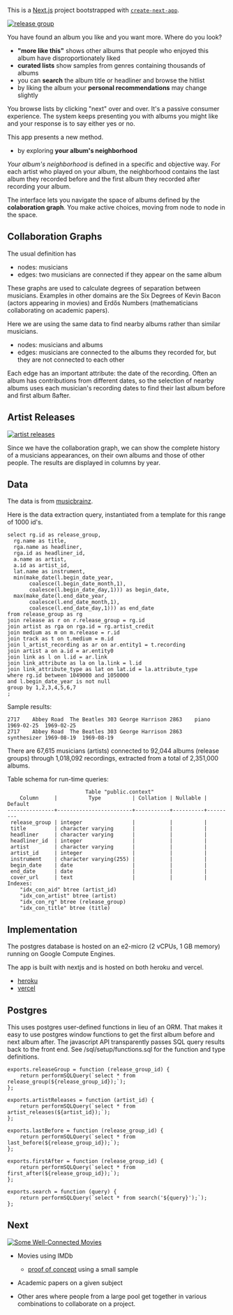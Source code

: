 This is a [Next.js](https://nextjs.org/) project bootstrapped with [`create-next-app`](https://github.com/vercel/next.js/tree/canary/packages/create-next-app).


[![release group](public/headliners-and-sidemen-release-group.png)](https://headliners-and-sidemen.vercel.app/release_group/143692)

You have found an album you like and you want more.  Where do you look?

- **"more like this"** shows other albums that people who enjoyed this album have disproportionately liked
- **curated lists** show samples from genres containing thousands of albums
- you can **search** the album title or headliner and browse the hitlist
- by liking the album your **personal recommendations** may change slightly

You browse lists by clicking "next" over and over. It's a passive consumer experience.  The system keeps presenting you with albums you might like and your response is to say either yes or no.

This app presents a new method.

- by exploring **your album's neighborhood**

*Your album's neighborhood* is defined in a specific and objective way.   For each artist who played on your album, the neighborhood contains the last album they recorded before and the first album they recorded after recording your album.  

The interface lets you navigate the space of albums defined by the **colaboration graph**.  You make active choices, moving from node to node in the space.

## Collaboration Graphs

The usual definition has 

- nodes: musicians
- edges: two musicians are connected if they appear on the same album

These graphs are used to calculate degrees of separation between musicians.  Examples in other domains are the
Six Degrees of Kevin Bacon (actors appearing in movies) and Erdős Numbers (mathematicians collaborating on academic papers).


Here we are using the same data to find nearby albums rather than similar musicians.

- nodes: musicians and albums
- edges: musicians are connected to the albums they recorded for, but they are not connected to each other

Each edge has an important attribute:  the date of the recording.  Often an album has contributions from different dates, so the selection of nearby albums uses each musician's recording dates to find their last album before and first album ßafter.



## Artist Releases

[![artist releases](public/headliners-and-sidemen-artist-releases.png)](https://headliners-and-sidemen.vercel.app/artist_releases/4291)

Since we have the collaboration graph, we can show the complete history of a musicians appearances, on their own albums and those of other people.  The results are displayed in columns by year.


## Data

The data is from [musicbrainz](https://musicbrainz.org/doc/MusicBrainz_Database).  

Here is the data extraction query, instantiated from a template for this range of 1000 id's.

```
select rg.id as release_group,
  rg.name as title,
  rga.name as headliner, 
  rga.id as headliner_id,
  a.name as artist,
  a.id as artist_id,
  lat.name as instrument, 
  min(make_date(l.begin_date_year, 
       coalesce(l.begin_date_month,1), 
       coalesce(l.begin_date_day,1))) as begin_date, 
  max(make_date(l.end_date_year, 
       coalesce(l.end_date_month,1), 
       coalesce(l.end_date_day,1))) as end_date
from release_group as rg
join release as r on r.release_group = rg.id
join artist as rga on rga.id = rg.artist_credit
join medium as m on m.release = r.id
join track as t on t.medium = m.id
join l_artist_recording as ar on ar.entity1 = t.recording
join artist a on a.id = ar.entity0
join link as l on l.id = ar.link
join link_attribute as la on la.link = l.id
join link_attribute_type as lat on lat.id = la.attribute_type
where rg.id between 1049000 and 1050000
and l.begin_date_year is not null
group by 1,2,3,4,5,6,7
;
```

Sample results:
```
2717	Abbey Road	The Beatles	303	George Harrison	2863	piano	1969-02-25	1969-02-25
2717	Abbey Road	The Beatles	303	George Harrison	2863	synthesizer	1969-08-19	1969-08-19
```

There are 67,615 musicians (artists) connected to 92,044 albums (release groups) through 1,018,092 recordings, extracted from a total of 2,351,000 albums.

Table schema for run-time queries:
```
                         Table "public.context"
    Column     |          Type          | Collation | Nullable | Default 
---------------+------------------------+-----------+----------+---------
 release_group | integer                |           |          | 
 title         | character varying      |           |          | 
 headliner     | character varying      |           |          | 
 headliner_id  | integer                |           |          | 
 artist        | character varying      |           |          | 
 artist_id     | integer                |           |          | 
 instrument    | character varying(255) |           |          | 
 begin_date    | date                   |           |          | 
 end_date      | date                   |           |          | 
 cover_url     | text                   |           |          | 
Indexes:
    "idx_con_aid" btree (artist_id)
    "idx_con_artist" btree (artist)
    "idx_con_rg" btree (release_group)
    "idx_con_title" btree (title)
```

## Implementation

The postgres database is hosted on an e2-micro (2 vCPUs, 1 GB memory) running on Google Compute Engines.

The app is built with nextjs and is hosted on both heroku and vercel.
- [heroku](https://headliners-and-sidemen.herokuapp.com/)
- [vercel](https://headliners-and-sidemen.vercel.app/)

## Postgres

This uses postgres user-defined functions in lieu of an ORM.  That makes it easy to use postgres window functions to get the first album before and next album after.  The javascript API transparently passes SQL query results back to the front end.  See /sql/setup/functions.sql for the function and type definitions.

```
exports.releaseGroup = function (release_group_id) {
	return performSQLQuery(`select * from release_group(${release_group_id});`);
};

exports.artistReleases = function (artist_id) {
	return performSQLQuery(`select * from artist_releases(${artist_id});`);
};

exports.lastBefore = function (release_group_id) {
	return performSQLQuery(`select * from last_before(${release_group_id});`);
};

exports.firstAfter = function (release_group_id) {
	return performSQLQuery(`select * from first_after(${release_group_id});`);
};

exports.search = function (query) {
	return performSQLQuery(`select * from search('${query}');`);
};
```

## Next

[![Some Well-Connected Movies](public/some-well-connected-movies.png)](https://www.johndimm.com/context/3329.html)

- Movies using IMDb
  - [proof of concept](https://www.johndimm.com/context/3329.html) using a small sample

- Academic papers on a given subject

- Other ares where people from a large pool get together in various combinations to collaborate on a project.